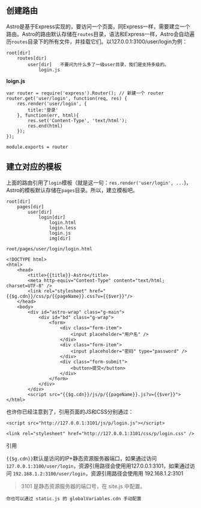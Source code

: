 ## 创建路由
Astro是基于Express实现的，要访问一个页面，同Express一样，需要建立一个路由。Astro的路由默认存储在`routes`目录，语法和Express一样，Astro会自动遍历`routes`目录下的所有文件，并挂载它们。以127.0.0.1:3100/user/login为例：

    root[dir]
        routes[dir]
            user[dir]   不要问为什么多了一级user目录，我们是支持多级的。
                login.js

**loign.js**
    
    var router = require('express').Router(); // 新建一个 router
    router.get('user/login', function(req, res) {
        res.render('user/login', {
            title:'登录'
        }, function(err, html){
            res.set('Content-Type', 'text/html');
            res.end(html)
        });
    });
    
    module.exports = router

## 建立对应的模板

上面的路由引用了`login`模板（就是这一句：`res.render('user/login', ...`)，Astro的模板默认存储在`pages`目录。所以，建立模板吧。

    root[dir]
        pages[dir]
            user[dir]
                login[dir]
                    login.html
                    login.less
                    login.js
                    img[dir] 
    
`root/pages/user/login/login.html`
    
    <!DOCTYPE html>
    <html>
        <head>
            <title>{{title}}-Astro</title>
            <meta http-equiv="Content-Type" content="text/html; charset=UTF-8" />
            <link rel="stylesheet" href="{{$g.cdn}}/css/p/{{pageName}}.css?v={{$ver}}"/>
        </head>
        <body>
            <div id="astro-wrap" class="g-main">
                <div id="bd" class="g-wrap">
                    <form>
                        <div class="form-item">
                            <input placeholder="用户名" />
                        </div>
                        <div class="form-item">
                            <input placeholder="密码" type="password" />
                        </div>
                        <div class="form-submit">
                            <button>提交</button>
                        </div>
                    </form>
                </div>
            </div>
            <script src="{{$g.cdn}}/js/p/{{pageName}}.js?v={{$ver}}">
    </html>


也许你已经注意到了，引用页面的JS和CSS分别通过：

    <script src="http://127.0.0.1:3101/js/p/login.js"></script>
    
    <link rel="stylesheet" href="http://127.0.0.1:3101/css/p/login.css" />
引用

`{{$g.cdn}}`默认是访问的IP+静态资源服务器端口，如果通过访问 `127.0.0.1:3100/user/login`，资源引用路径会使用用127.0.0.1:3101，如果通过访问 `192.168.1.2:3100/user/login`，资源引用路径会使用用 192.168.1.2:3101

> 3101 是静态资源服务器的端口号，在 site.js 中配置。

    你也可以通过 static.js 的 globalVariables.cdn 手动配置
    
    
<!-- ## 模拟数据

在实际开发中，会遇到诸如商品列表需要模拟数据的形式。既然有了web server，我们就可以利用他模拟shang pin商品列表。

todo

针对you yu

有无js的情况，设置产量。


更换html模板 -->